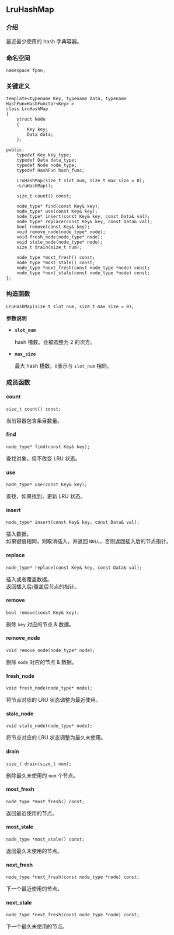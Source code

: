 ## LruHashMap

### 介绍

最近最少使用的 hash 字典容器。

### 命名空间

	namespace fpnn;

### 关键定义

	template<typename Key, typename Data, typename HashFun=HashFunctor<Key> >
	class LruHashMap
	{
		struct Node
		{
			Key key;
			Data data;
		};

	public:
		typedef Key key_type;
		typedef Data data_type;
		typedef Node node_type;
		typedef HashFun hash_func;

		LruHashMap(size_t slot_num, size_t max_size = 0);
		~LruHashMap();

		size_t count() const;

		node_type* find(const Key& key);
		node_type* use(const Key& key);
		node_type* insert(const Key& key, const Data& val);
		node_type* replace(const Key& key, const Data& val);
		bool remove(const Key& key);
		void remove_node(node_type* node);
		void fresh_node(node_type* node);
		void stale_node(node_type* node);
		size_t drain(size_t num);

		node_type *most_fresh() const;
		node_type *most_stale() const;
		node_type *next_fresh(const node_type *node) const;
		node_type *next_stale(const node_type *node) const;
	};

### 构造函数

	LruHashMap(size_t slot_num, size_t max_size = 0);

**参数说明**

* **`slot_num`**

	hash 槽数。会被圆整为 2 的次方。

* **`max_size`**

	最大 hash 槽数。`0`表示与 `slot_num` 相同。

### 成员函数

#### count

	size_t count() const;

当前容器包含条目数量。

#### find

	node_type* find(const Key& key);

查找对象。但不改变 LRU 状态。

#### use

	node_type* use(const Key& key);

查找，如果找到，更新 LRU 状态。

#### insert

	node_type* insert(const Key& key, const Data& val);

插入数据。  
如果键值相同，则取消插入，并返回 `NULL`，否则返回插入后的节点指针。

#### replace

	node_type* replace(const Key& key, const Data& val);

插入或者覆盖数据。  
返回插入后/覆盖后节点的指针。

#### remove

	bool remove(const Key& key);

删除 `key` 对应的节点 & 数据。

#### remove_node

	void remove_node(node_type* node);

删除 `node` 对应的节点 & 数据。

#### fresh_node

	void fresh_node(node_type* node);

将节点对应的 LRU 状态调整为最近使用。

#### stale_node

	void stale_node(node_type* node);

将节点对应的 LRU 状态调整为最久未使用。

#### drain

	size_t drain(size_t num);

删除最久未使用的 `num` 个节点。

#### most_fresh

	node_type *most_fresh() const;

返回最近使用的节点。

#### most_stale

	node_type *most_stale() const;

返回最久未使用的节点。

#### next_fresh

	node_type *next_fresh(const node_type *node) const;

下一个最近使用的节点。

#### next_stale

	node_type *next_fresh(const node_type *node) const;

下一个最久未使用的节点。
